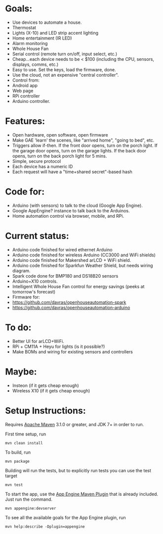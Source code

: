 Goals:
======

- Use devices to automate a house.
 - Thermostat
 - Lights (X-10) and LED strip accent lighting
 - Home entertainment (IR LED)
 - Alarm monitoring
 - Whole House Fan
 - Serial control (remote turn on/off, input select, etc.)
- Cheap...each device needs to be < $100 (including the CPU, sensors, displays, comms, etc.)
- Easy to use. Set the keys, load the firmware, done.
- Use the cloud, not an expensive "central controller".
- Control from:
 - Android app
 - Web page
 - RPi controller
 - Arduino controller.

Features:
=========

- Open hardware, open software, open firmware
- Make GAE 'learn' the scenes, like "arrived home", "going to bed", etc.
- Triggers allow if-then. If the front door opens, turn on the porch light. If the garage door opens, turn on the garage lights. If the back door opens, turn on the back porch light for 5 mins.
- Simple, secure protocol
 - Each device has a numeric ID
 - Each request will have a "time+shared secret"-based hash

Code for:
=========

- Arduino (with sensors) to talk to the cloud (Google App Engine).
- Google AppEngine? instance to talk back to the Arduinos.
- Home automation control via browser, mobile, and RPi.

Current status:
===============

- Arduino code finished for wired ethernet Arduino
- Arduino code finished for wireless Arduino (CC3000 and WiFi shields)
- Arduino code finished for Makershed arLCD + WiFi shield.
- Arduino code finished for Sparkfun Weather Shield, but needs wiring diagram.
- Spark code done for BMP180 and DS18B20 sensors
- Arduino+X10 controls.
- Intelligent Whole House Fan control for energy savings (peeks at tomorrow's forecast)
- Firmware for:
 - https://github.com/davras/openhouseautomation-spark
 - https://github.com/davras/openhouseautomation-arduino

To do:
======
- Better UI for arLCD+WiFi.
- RPi + CM11A + Heyu for lights (is it possible?)
- Make BOMs and wiring for existing sensors and controllers

Maybe:
======

- Insteon (if it gets cheap enough)
- Wireless X10 (if it gets cheap enough)

Setup Instructions:
===================
Requires [Apache Maven](http://maven.apache.org) 3.1.0 or greater, and JDK 7+ in order to run.

First time setup, run

    mvn clean install

To build, run

    mvn package

Building will run the tests, but to explicitly run tests you can use the test target

    mvn test

To start the app, use the [App Engine Maven Plugin](http://code.google.com/p/appengine-maven-plugin/) that is already included.  Just run the command.

    mvn appengine:devserver

To see all the available goals for the App Engine plugin, run

    mvn help:describe -Dplugin=appengine
